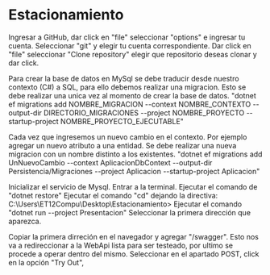 # Estacionamiento
Ingresar a GitHub, dar click en "file" seleccionar "options" e ingresar tu cuenta.
Seleccionar "git" y elegir tu cuenta correspondiente.
Dar click en "file" seleccionar "Clone repository" elegir que repositorio deseas clonar y dar click.


Para crear la base de datos en MySql se debe traducir desde nuestro contexto (C#) a SQL, para ello debemos realizar una migracion. Esto se debe realizar una unica vez al momento de crear la base de datos.
"dotnet ef migrations add NOMBRE_MIGRACION --context NOMBRE_CONTEXTO --output-dir DIRECTORIO_MIGRACIONES --project NOMBRE_PROYECTO --startup-project NOMBRE_PROYECTO_EJECUTABLE"

Cada vez que ingresemos un nuevo cambio en el contexto. Por ejemplo agregar un nuevo atributo a una entidad. Se debe realizar una nueva migracion con un nombre distinto a los existentes.
"dotnet ef migrations add UnNuevoCambio --context AplicacionDbContext --output-dir Persistencia/Migraciones --project Aplicacion --startup-project Aplicacion"

Inicializar el servicio de Mysql.
Entrar a la terminal.
Ejecutar el comando de "dotnet restore"
Ejecutar el comando "cd" dejando la directiva: C:\Users\ET12Compu\Desktop\Estacionamiento>
Ejecutar el comando  "dotnet run --project Presentacion"
Seleccionar la primera dirección que aparezca.

Copiar la primera dirreción en el navegador y agregar "/swagger".
Esto nos va a redireccionar a la WebApi lista para ser testeado, por ultimo se procede a operar dentro del mismo.
Seleccionar en el apartado POST, click en la opción "Try Out",  